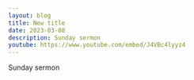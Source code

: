 ```yaml
---
layout: blog
title: New title
date: 2023-03-08
description: Sunday sermon
youtube: https://www.youtube.com/embed/J4VBc4lyyz4
---
```

Sunday sermon
